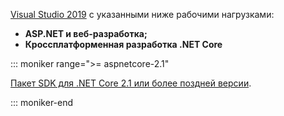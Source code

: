 [Visual Studio 2019](https://visualstudio.microsoft.com/downloads/?utm_medium=microsoft&utm_source=docs.microsoft.com&utm_campaign=inline+link&utm_content=download+vs2019) с указанными ниже рабочими нагрузками:

* **ASP.NET и веб-разработка;**
* **Кроссплатформенная разработка .NET Core**

::: moniker range=">= aspnetcore-2.1"

[Пакет SDK для .NET Core 2.1 или более поздней версии](https://dotnet.microsoft.com/download).

::: moniker-end
